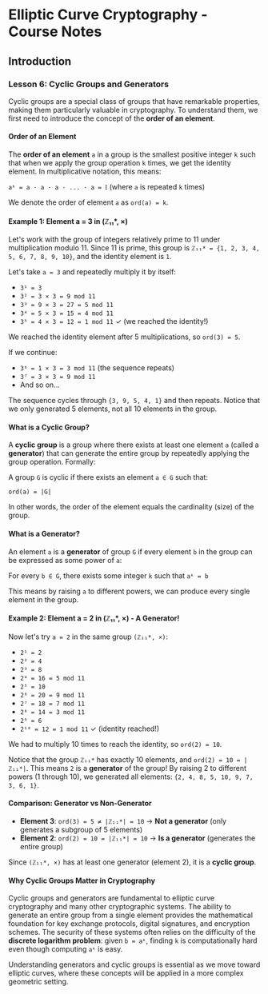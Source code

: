 # Elliptic Curve Cryptography - Course Notes

## Introduction

### Lesson 6: Cyclic Groups and Generators

Cyclic groups are a special class of groups that have remarkable properties, making them particularly valuable in cryptography. To understand them, we first need to introduce the concept of the **order of an element**.

#### Order of an Element

The **order of an element** `a` in a group is the smallest positive integer `k` such that when we apply the group operation `k` times, we get the identity element. In multiplicative notation, this means:

`aᵏ = a · a · a · ... · a = 𝕀` (where `a` is repeated `k` times)

We denote the order of element `a` as `ord(a) = k`.

#### Example 1: Element a = 3 in (ℤ₁₁*, ×)

Let's work with the group of integers relatively prime to 11 under multiplication modulo 11. Since 11 is prime, this group is `ℤ₁₁* = {1, 2, 3, 4, 5, 6, 7, 8, 9, 10}`, and the identity element is `1`.

Let's take `a = 3` and repeatedly multiply it by itself:

- `3¹ = 3`
- `3² = 3 × 3 = 9 mod 11`
- `3³ = 9 × 3 = 27 = 5 mod 11`
- `3⁴ = 5 × 3 = 15 = 4 mod 11`
- `3⁵ = 4 × 3 = 12 = 1 mod 11` ✓ (we reached the identity!)

We reached the identity element after 5 multiplications, so `ord(3) = 5`.

If we continue:
- `3⁶ = 1 × 3 = 3 mod 11` (the sequence repeats)
- `3⁷ = 3 × 3 = 9 mod 11`
- And so on...

The sequence cycles through `{3, 9, 5, 4, 1}` and then repeats. Notice that we only generated 5 elements, not all 10 elements in the group.

#### What is a Cyclic Group?

A **cyclic group** is a group where there exists at least one element `a` (called a **generator**) that can generate the entire group by repeatedly applying the group operation. Formally:

A group `G` is cyclic if there exists an element `a ∈ G` such that:

`ord(a) = |G|`

In other words, the order of the element equals the cardinality (size) of the group.

#### What is a Generator?

An element `a` is a **generator** of group `G` if every element `b` in the group can be expressed as some power of `a`:

For every `b ∈ G`, there exists some integer `k` such that `aᵏ = b`

This means by raising `a` to different powers, we can produce every single element in the group.

#### Example 2: Element a = 2 in (ℤ₁₁*, ×) - A Generator!

Now let's try `a = 2` in the same group `(ℤ₁₁*, ×)`:

- `2¹ = 2`
- `2² = 4`
- `2³ = 8`
- `2⁴ = 16 = 5 mod 11`
- `2⁵ = 10`
- `2⁶ = 20 = 9 mod 11`
- `2⁷ = 18 = 7 mod 11`
- `2⁸ = 14 = 3 mod 11`
- `2⁹ = 6`
- `2¹⁰ = 12 = 1 mod 11` ✓ (identity reached!)

We had to multiply 10 times to reach the identity, so `ord(2) = 10`.

Notice that the group `ℤ₁₁*` has exactly 10 elements, and `ord(2) = 10 = |ℤ₁₁*|`. This means `2` is a **generator** of the group! By raising 2 to different powers (1 through 10), we generated all elements: `{2, 4, 8, 5, 10, 9, 7, 3, 6, 1}`.

#### Comparison: Generator vs Non-Generator

- **Element 3**: `ord(3) = 5 ≠ |ℤ₁₁*| = 10` → **Not a generator** (only generates a subgroup of 5 elements)
- **Element 2**: `ord(2) = 10 = |ℤ₁₁*| = 10` → **Is a generator** (generates the entire group)

Since `(ℤ₁₁*, ×)` has at least one generator (element 2), it is a **cyclic group**.

#### Why Cyclic Groups Matter in Cryptography

Cyclic groups and generators are fundamental to elliptic curve cryptography and many other cryptographic systems. The ability to generate an entire group from a single element provides the mathematical foundation for key exchange protocols, digital signatures, and encryption schemes. The security of these systems often relies on the difficulty of the **discrete logarithm problem**: given `b = aᵏ`, finding `k` is computationally hard even though computing `aᵏ` is easy.

Understanding generators and cyclic groups is essential as we move toward elliptic curves, where these concepts will be applied in a more complex geometric setting.
